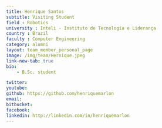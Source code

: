 ```yaml
---
title: Henrique Santos
subtitle: Visiting Student
field : Robotics
university : Inteli - Instituto de Tecnologia e Liderança
country : Brazil
faculty : Computer Engineering
category: alumni
layout: team_member_personal_page
image: /img/team/Hernique.jpeg
link-new-tab: true
bio:
    - B.Sc. student 

twitter: 
youtube: 
github: https://github.com/henriquemarlon
email: 
bitbucket: 
facebook: 
linkedin: http://linkedin.com/in/henriquemarlon
---
```


<!-- ## Connect Lab Publications:

{% bibliography -q @*[author ~= \bLevy-Or\b] --group_by none --order descending %}
 -->
